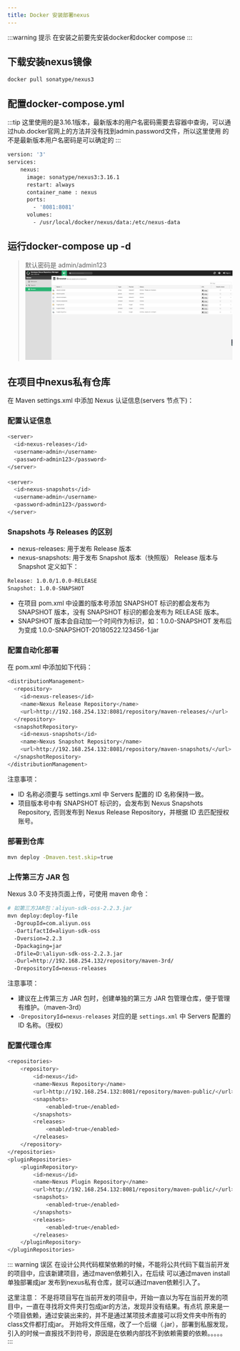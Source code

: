 ```yaml
---
title: Docker 安装部署nexus
---
```


:::warning 提示
在安装之前要先安装docker和docker compose
:::
## 下载安装nexus镜像
```sh 
docker pull sonatype/nexus3
```
## 配置docker-compose.yml

:::tip
 这里使用的是3.16.1版本，最新版本的用户名密码需要去容器中查询，可以通过hub.docker官网上的方法并没有找到admin.password文件，所以这里使用
 的不是最新版本用户名密码是可以确定的
:::
```sh 
version: '3'
services:
    nexus:
      image: sonatype/nexus3:3.16.1
      restart: always
      container_name : nexus
      ports:
        - '8081:8081'
      volumes:
        - /usr/local/docker/nexus/data:/etc/nexus-data
```

## 运行docker-compose up -d 
>默认密码是 admin/admin123
![nexus](/img/pwc/nexus.png)


##  在项目中nexus私有仓库
在 Maven settings.xml 中添加 Nexus 认证信息(servers 节点下)：
### 配置认证信息
```sh 
<server>
  <id>nexus-releases</id>
  <username>admin</username>
  <password>admin123</password>
</server>

<server>
  <id>nexus-snapshots</id>
  <username>admin</username>
  <password>admin123</password>
</server>
```
### Snapshots 与 Releases 的区别
* nexus-releases: 用于发布 Release 版本
* nexus-snapshots: 用于发布 Snapshot 版本（快照版）
Release 版本与 Snapshot 定义如下：
```sh 
Release: 1.0.0/1.0.0-RELEASE
Snapshot: 1.0.0-SNAPSHOT
```
* 在项目 pom.xml 中设置的版本号添加 SNAPSHOT 标识的都会发布为 SNAPSHOT 版本，没有 SNAPSHOT 标识的都会发布为 RELEASE 版本。
* SNAPSHOT 版本会自动加一个时间作为标识，如：1.0.0-SNAPSHOT 发布后为变成 1.0.0-SNAPSHOT-20180522.123456-1.jar
### 配置自动化部署

在 pom.xml 中添加如下代码：
```sh 
<distributionManagement>  
  <repository>  
    <id>nexus-releases</id>  
    <name>Nexus Release Repository</name>  
    <url>http://192.168.254.132:8081/repository/maven-releases/</url>  
  </repository>  
  <snapshotRepository>  
    <id>nexus-snapshots</id>  
    <name>Nexus Snapshot Repository</name>  
    <url>http://192.168.254.132:8081/repository/maven-snapshots/</url>  
  </snapshotRepository>  
</distributionManagement> 
```
注意事项：

* ID 名称必须要与 settings.xml 中 Servers 配置的 ID 名称保持一致。
* 项目版本号中有 SNAPSHOT 标识的，会发布到 Nexus Snapshots Repository, 否则发布到 Nexus Release Repository，并根据 ID 去匹配授权账号。
### 部署到仓库    
```sh 
mvn deploy -Dmaven.test.skip=true
```

### 上传第三方 JAR 包
Nexus 3.0 不支持页面上传，可使用 maven 命令：
```sh 
# 如第三方JAR包：aliyun-sdk-oss-2.2.3.jar
mvn deploy:deploy-file 
  -DgroupId=com.aliyun.oss 
  -DartifactId=aliyun-sdk-oss 
  -Dversion=2.2.3 
  -Dpackaging=jar 
  -Dfile=D:\aliyun-sdk-oss-2.2.3.jar 
  -Durl=http://192.168.254.132/repository/maven-3rd/ 
  -DrepositoryId=nexus-releases
```
注意事项：

* 建议在上传第三方 JAR 包时，创建单独的第三方 JAR 包管理仓库，便于管理有维护。（maven-3rd）
* <code>-DrepositoryId=nexus-releases</code> 对应的是 <code>settings.xml</code> 中 Servers 配置的 ID 名称。（授权）
### 配置代理仓库
```sh 
<repositories>
    <repository>
        <id>nexus</id>
        <name>Nexus Repository</name>
        <url>http://192.168.254.132:8081/repository/maven-public/</url>
        <snapshots>
            <enabled>true</enabled>
        </snapshots>
        <releases>
            <enabled>true</enabled>
        </releases>
    </repository>
</repositories>
<pluginRepositories>
    <pluginRepository>
        <id>nexus</id>
        <name>Nexus Plugin Repository</name>
        <url>http://192.168.254.132:8081/repository/maven-public/</url>
        <snapshots>
            <enabled>true</enabled>
        </snapshots>
        <releases>
            <enabled>true</enabled>
        </releases>
    </pluginRepository>
</pluginRepositories>    
```

::: warning 误区
在设计公共代码框架依赖的时候，不能将公共代码下载当前开发的项目中，应该新建项目，通过maven依赖引入，在后续
可以通过maven install 单独部署成jar 发布到nexus私有仓库，就可以通过maven依赖引入了。

这里注意： 不是将项目写在当前开发的项目中，开始一直以为写在当前开发的项目中，一直在寻找将文件夹打包成jar的方法，发现并没有结果。有点坑
原来是一个项目依赖，通过安装出来的，并不是通过某项技术直接可以将文件夹中所有的class文件都打成jar。
开始将文件压缩，改了一个后缀（.jar），部署到私服发现，引入的时候一直报找不到符号，原因是在依赖内部找不到依赖需要的依赖。。。。。
:::

    


